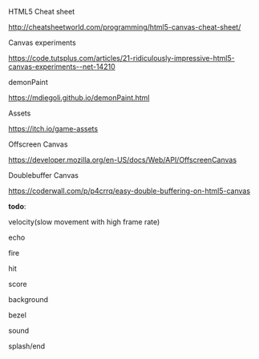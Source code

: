 HTML5 Cheat sheet

http://cheatsheetworld.com/programming/html5-canvas-cheat-sheet/

Canvas experiments

https://code.tutsplus.com/articles/21-ridiculously-impressive-html5-canvas-experiments--net-14210

demonPaint

https://mdiegoli.github.io/demonPaint.html

Assets

https://itch.io/game-assets

Offscreen Canvas

https://developer.mozilla.org/en-US/docs/Web/API/OffscreenCanvas

Doublebuffer Canvas

https://coderwall.com/p/p4crrq/easy-double-buffering-on-html5-canvas

__todo__:

velocity(slow movement with high frame rate)

echo

fire

hit

score

background

bezel

sound

splash/end







